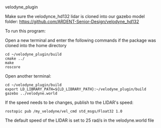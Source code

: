velodyne_plugin

Make sure the velodynce_hd132 lidar is cloned into our gazebo model folder: https://github.com/ARDENT-Senior-Design/velodyne_hd132

To run this program:

Open a new terminal and enter the following commands if the package was cloned into the home directory

```
cd ~/velodyne_plugin/build
cmake ../
make
roscore
```

Open another terminal:

```
cd ~/velodyne_plugin/build
export LD_LIBRARY_PATH=${LD_LIBRARY_PATH}:~/velodyne_plugin/build
gazebo ../velodyne.world
```

If the speed needs to be changes, publish to the LIDAR's speed:

```
rostopic pub /my_velodyne/vel_cmd std_msgs/Float32 1.0
```

The default speed of the LIDAR is set to 25 rad/s in the velodyne.world file
